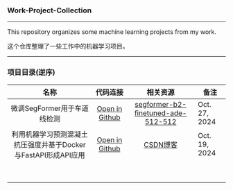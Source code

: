 ### Work-Project-Collection

---

This repository organizes some machine learning projects from my work.

这个仓库整理了一些工作中的机器学习项目。

---

### 项目目录(逆序)

|                             名称                             |                           代码连接                           |                           相关资源                           | 备注          |
| :----------------------------------------------------------: | :----------------------------------------------------------: | :----------------------------------------------------------: | ------------- |
|                 微调SegFormer用于车道线检测                  | [Open in Github](https://github.com/YaoXiao-CS/Work-Project-Collection/tree/main/Fine-Tuning-SegFormer-For-Lane-Detection) | [segformer-b2-finetuned-ade-512-512](https://huggingface.co/nvidia/segformer-b2-finetuned-ade-512-512) | Oct. 27, 2024 |
| 利用机器学习预测混凝土抗压强度并基于Docker与FastAPI形成API应用 | [Open in Github](https://github.com/YaoXiao-CS/Work-Project-Collection/tree/main/ML-%E5%88%A9%E7%94%A8Docker%E4%B8%8EFastAPI%E9%83%A8%E7%BD%B2%E6%9C%BA%E5%99%A8%E5%AD%A6%E4%B9%A0%E6%A8%A1%E5%9E%8B) | [CSDN博客](https://blog.csdn.net/AIHUBEI/article/details/143086226?spm=1001.2014.3001.5502) | Oct. 19, 2024 |
|                                                              |                                                              |                                                              |               |
|                                                              |                                                              |                                                              |               |
|                                                              |                                                              |                                                              |               |
|                                                              |                                                              |                                                              |               |
|                                                              |                                                              |                                                              |               |
|                                                              |                                                              |                                                              |               |
|                                                              |                                                              |                                                              |               |
|                                                              |                                                              |                                                              |               |
